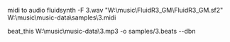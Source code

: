 midi to audio 
fluidsynth -F 3.wav "W:\music\FluidR3_GM\FluidR3_GM.sf2" W:\music\music-data\samples\3.midi


beat_this W:\music\music-data\3.mp3 -o samples/3.beats --dbn